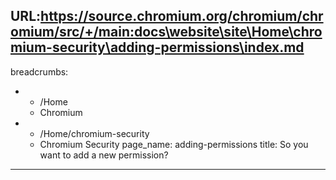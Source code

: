 URL:https://source.chromium.org/chromium/chromium/src/+/main:docs\website\site\Home\chromium-security\adding-permissions\index.md
---
breadcrumbs:
- - /Home
  - Chromium
- - /Home/chromium-security
  - Chromium Security
page_name: adding-permissions
title: So you want to add a new permission?
---
